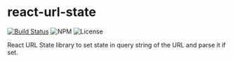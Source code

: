 # react-url-state

[![Build Status](https://travis-ci.org/DennisWeiss/react-url-state.svg?branch=master)](https://travis-ci.org/DennisWeiss/react-url-state)
![NPM](https://img.shields.io/npm/v/react-url-state.svg)
![License](https://img.shields.io/github/license/mashape/apistatus.svg)

React URL State library to set state in query string of the URL and parse it if set.
